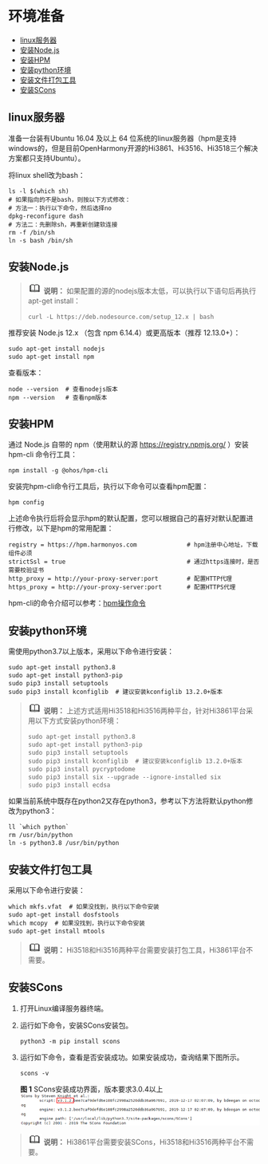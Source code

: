 # 环境准备<a name="ZH-CN_TOPIC_0000001071315859"></a>

-   [linux服务器](#section20979554791)
-   [安装Node.js](#section9954105413153)
-   [安装HPM](#section15937194904819)
-   [安装python环境](#section1621819180417)
-   [安装文件打包工具](#section77617165913)
-   [安装SCons](#section20558439191516)

## linux服务器<a name="section20979554791"></a>

准备一台装有Ubuntu 16.04 及以上 64 位系统的linux服务器（hpm是支持windows的，但是目前OpenHarmony开源的Hi3861、Hi3516、Hi3518三个解决方案都只支持Ubuntu）。

将linux shell改为bash：

```
ls -l $(which sh)
# 如果指向的不是bash，则按以下方式修改：
# 方法一：执行以下命令，然后选择no
dpkg-reconfigure dash
# 方法二：先删除sh，再重新创建软连接
rm -f /bin/sh
ln -s bash /bin/sh
```

## 安装Node.js<a name="section9954105413153"></a>

>![](../public_sys-resources/icon-note.gif) **说明：** 
>如果配置的源的nodejs版本太低，可以执行以下语句后再执行apt-get install：
>```
>curl -L https://deb.nodesource.com/setup_12.x | bash
>```

推荐安装 Node.js 12.x （包含 npm 6.14.4）或更高版本（推荐 12.13.0+）：

```
sudo apt-get install nodejs
sudo apt-get install npm
```

查看版本：

```
node --version  # 查看nodejs版本
npm --version   # 查看npm版本
```

## 安装HPM<a name="section15937194904819"></a>

通过 Node.js 自带的 npm（使用默认的源 https://registry.npmjs.org/ ）安装 hpm-cli 命令行工具：

```
npm install -g @ohos/hpm-cli
```

安装完hpm-cli命令行工具后，执行以下命令可以查看hpm配置：

```
hpm config
```

上述命令执行后将会显示hpm的默认配置，您可以根据自己的喜好对默认配置进行修改，以下是hpm的常用配置：

```
registry = https://hpm.harmonyos.com              # hpm注册中心地址，下载组件必须
strictSsl = true                                  # 通过https连接时，是否需要校验证书
http_proxy = http://your-proxy-server:port        # 配置HTTP代理
https_proxy = http://your-proxy-server:port       # 配置HTTPS代理
```

hpm-cli的命令介绍可以参考：[hpm操作命令](bundles-standard-rules.md)

## 安装python环境<a name="section1621819180417"></a>

需使用python3.7以上版本，采用以下命令进行安装：

```
sudo apt-get install python3.8
sudo apt-get install python3-pip
sudo pip3 install setuptools
sudo pip3 install kconfiglib  # 建议安装kconfiglib 13.2.0+版本
```

>![](../public_sys-resources/icon-note.gif) **说明：** 
>上述方式适用Hi3518和Hi3516两种平台，针对Hi3861平台采用以下方式安装python环境：
>```
>sudo apt-get install python3.8
>sudo apt-get install python3-pip
>sudo pip3 install setuptools
>sudo pip3 install kconfiglib  # 建议安装kconfiglib 13.2.0+版本
>sudo pip3 install pycryptodome
>sudo pip3 install six --upgrade --ignore-installed six
>sudo pip3 install ecdsa
>```

如果当前系统中既存在python2又存在python3，参考以下方法将默认python修改为python3：

```
ll `which python`
rm /usr/bin/python
ln -s python3.8 /usr/bin/python
```

## 安装文件打包工具<a name="section77617165913"></a>

采用以下命令进行安装：

```
which mkfs.vfat  # 如果没找到，执行以下命令安装
sudo apt-get install dosfstools
which mcopy  # 如果没找到，执行以下命令安装
sudo apt-get install mtools
```

>![](../public_sys-resources/icon-note.gif) **说明：** 
>Hi3518和Hi3516两种平台需要安装打包工具，Hi3861平台不需要。

## 安装SCons<a name="section20558439191516"></a>

1.  打开Linux编译服务器终端。
2.  运行如下命令，安装SCons安装包。

    ```
    python3 -m pip install scons
    ```

3.  运行如下命令，查看是否安装成功。如果安装成功，查询结果下图所示。

    ```
    scons -v
    ```

    **图 1**  SCons安装成功界面，版本要求3.0.4以上<a name="fig235815252492"></a>  
    ![](figure/SCons安装成功界面-版本要求3-0-4以上-21.png "SCons安装成功界面-版本要求3-0-4以上-21")


>![](../public_sys-resources/icon-note.gif) **说明：** 
>Hi3861平台需要安装SCons，Hi3518和Hi3516两种平台不需要。

